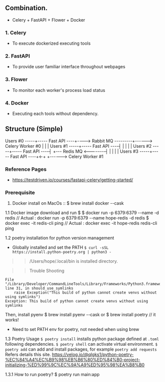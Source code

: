 ## Combination.
- Celery + FastAPI + Flower + Docker

### 1. Celery
- To execute dockerized executing tools
### 2. FastAPI
- To provide user familiar interface throughout webpages
### 3. Flower
- To monitor each worker's process load status
### 4. Docker
- Executing each tools without dependency.


## Structure (Simple)
Users #0 -----+----- Fast API ----+----> Rabbit MQ ---------+------> Celery Worker #0
              |                   |                         |
Users #1 -----+----- Fast API ----┤                         |
              |                   |                         |
Users #2 -----+----- Fast API ----┤  +--- Redis MQ <--------┤
              |                   |  |                      |
Users #3 -----+----- Fast API ----+<-+                      +------> Celery Worker #1

### Reference Pages
- https://testdriven.io/courses/fastapi-celery/getting-started/

### Prerequisite
1. Docker install
on MacOs :: $ brew install docker --cask

1.1 Docker image download and run
$ 
$ docker run -p 6379:6379 --name <redis-name> -d redis
// Actual : docker run -p 6379:6379 --name hope-redis -d redis
$ docker exec -it <redis-name> redis-cli ping
// Actual : docker exec -it hope-redis redis-cli ping

1.2 poetry installation for python version management
* Globally installed and set the PATH
`$ curl -sSL https://install.python-poetry.org | python3 -`

>> /Users/hope/.local/bin is installed directory.

>> Trouble Shooting
```
File "/Library/Developer/CommandLineTools/Library/Frameworks/Python3.framework/Versions/3.9/lib/python3.9/venv/__init__.py", line 31, in should_use_symlinks
    raise Exception("This build of python cannot create venvs without using symlinks")
Exception: This build of python cannot create venvs without using symlinks
```
Then, install pyenv
$ brew install pyenv --cask
or
$ brew install poetry // it works!

* Need to set PATH env for poetry, not needed when using brew

1.3 Poetry Usage
`$ poetry install` installs python package defined at `.toml` following dependencies.
`$ poetry shell` can activate virtual environment.
`$ poetry add` can add and install packages, for example `poetry add requests`
Refers details this site.
https://velog.io/@qlgks1/python-poetry-%EC%84%A4%EC%B9%98%EB%B6%80%ED%84%B0-project-initializing-%ED%99%9C%EC%9A%A9%ED%95%98%EA%B8%B0

1.3.1 How to run poetry?
$ poetry run main:app
